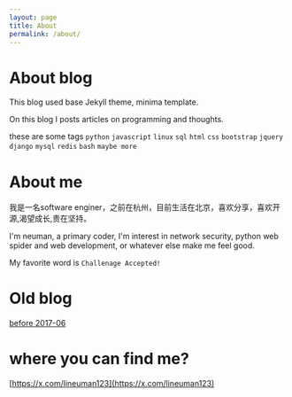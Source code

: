 ```yaml
---
layout: page
title: About
permalink: /about/
---
```


# About blog

This blog  used base Jekyll theme, minima template.

On this blog I posts articles on programming and thoughts.

these are some tags
`python`
`javascript`
`linux`
`sql`
`html`
`css`
`bootstrap`
`jquery`
`django`
`mysql`
`redis`
`bash`
`maybe more`
# About me

我是一名software enginer，之前在杭州，目前生活在北京，喜欢分享，喜欢开源,渴望成长,贵在坚持。

I'm neuman, a primary coder, I'm interest in network security, python web spider and web development, or whatever else make me feel good.


My favorite word is `Challenage Accepted!`

# Old blog
[before 2017-06](http://blog.csdn.net/lineuman/)

# where you can find me?
[https://x.com/lineuman123](https://x.com/lineuman123)



